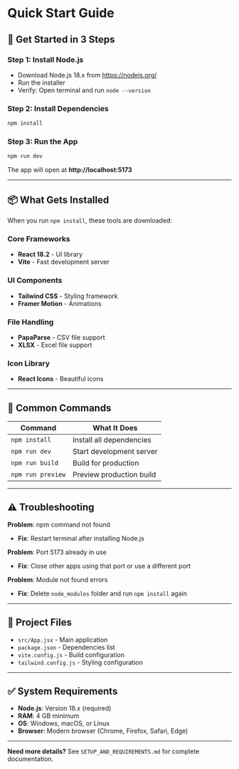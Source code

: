 # Quick Start Guide

## 🚀 Get Started in 3 Steps

### Step 1: Install Node.js
- Download Node.js 18.x from https://nodejs.org/
- Run the installer
- Verify: Open terminal and run `node --version`

### Step 2: Install Dependencies
```bash
npm install
```

### Step 3: Run the App
```bash
npm run dev
```

The app will open at **http://localhost:5173**

---

## 📦 What Gets Installed

When you run `npm install`, these tools are downloaded:

### Core Frameworks
- **React 18.2** - UI library
- **Vite** - Fast development server

### UI Components
- **Tailwind CSS** - Styling framework
- **Framer Motion** - Animations

### File Handling
- **PapaParse** - CSV file support
- **XLSX** - Excel file support

### Icon Library
- **React Icons** - Beautiful icons

---

## 🎯 Common Commands

| Command | What It Does |
|---------|--------------|
| `npm install` | Install all dependencies |
| `npm run dev` | Start development server |
| `npm run build` | Build for production |
| `npm run preview` | Preview production build |

---

## ⚠️ Troubleshooting

**Problem**: npm command not found
- **Fix**: Restart terminal after installing Node.js

**Problem**: Port 5173 already in use
- **Fix**: Close other apps using that port or use a different port

**Problem**: Module not found errors
- **Fix**: Delete `node_modules` folder and run `npm install` again

---

## 📁 Project Files

- `src/App.jsx` - Main application
- `package.json` - Dependencies list
- `vite.config.js` - Build configuration
- `tailwind.config.js` - Styling configuration

---

## ✅ System Requirements

- **Node.js**: Version 18.x (required)
- **RAM**: 4 GB minimum
- **OS**: Windows, macOS, or Linux
- **Browser**: Modern browser (Chrome, Firefox, Safari, Edge)

---

**Need more details?** See `SETUP_AND_REQUIREMENTS.md` for complete documentation.

